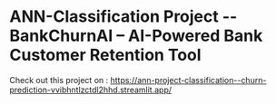 # ANN-Classification Project -- BankChurnAI – AI-Powered Bank Customer Retention Tool


Check out this project on : https://ann-project-classification--churn-prediction-vvibhntlzctdl2hhd.streamlit.app/
